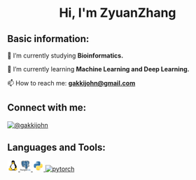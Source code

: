 <h1 align="center">Hi, I'm ZyuanZhang</h1>
<h2 align="left">Basic information:</h2>

🔭 I’m currently studying **Bioinformatics.**

🌱 I’m currently learning **Machine Learning and Deep Learning.**

📫 How to reach me: **gakkijohn@gmail.com**

<h2 align="left">Connect with me:</h2>
<p align="left">
<a href="https://twitter.com/@gakkijohn" target="blank"><img align="center" src="https://raw.githubusercontent.com/rahuldkjain/github-profile-readme-generator/master/src/images/icons/Social/twitter.svg" alt="@gakkijohn" height="25" width="25" /></a>
</p>

<h2 align="left">Languages and Tools:</h2>
<p align="left"> 
  <a href="https://www.linux.org/" target="_blank" rel="noreferrer"> <img src="https://raw.githubusercontent.com/devicons/devicon/master/icons/linux/linux-original.svg" alt="linux" width="25" height="25"/> 
  </a> <a href="https://www.postgresql.org" target="_blank" rel="noreferrer"> <img src="https://raw.githubusercontent.com/devicons/devicon/master/icons/postgresql/postgresql-original-wordmark.svg" alt="postgresql" width="25" height="25"/> 
  </a> <a href="https://www.python.org" target="_blank" rel="noreferrer"> <img src="https://raw.githubusercontent.com/devicons/devicon/master/icons/python/python-original.svg" alt="python" width="25" height="25"/> 
  </a> <a href="https://pytorch.org/" target="_blank" rel="noreferrer"> <img src="https://www.vectorlogo.zone/logos/pytorch/pytorch-icon.svg" alt="pytorch" width="25" height="25"/> </a> 
</p>
